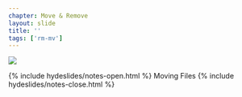 ```yaml
---
chapter: Move & Remove
layout: slide
title: ''
tags: ['rm-mv']
---
```


<img class="diagram" src="assets/diagrams/git-commit-structure.png">


{% include hydeslides/notes-open.html %}
Moving Files
{% include hydeslides/notes-close.html %}
